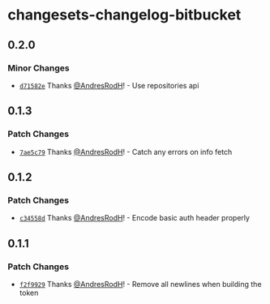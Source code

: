 # changesets-changelog-bitbucket

## 0.2.0

### Minor Changes

- [`d71582e`](https://github.com/AndresRodH/changesets-changelog-bitbucket/commit/d71582e2a2250d463a2ff7c70ad565d6d06024c0) Thanks [@AndresRodH](https://github.com/AndresRodH)! - Use repositories api

## 0.1.3

### Patch Changes

- [`7ae5c79`](https://github.com/AndresRodH/changesets-changelog-bitbucket/commit/7ae5c79780a5a7a44f65889627afd00534c5e45a) Thanks [@AndresRodH](https://github.com/AndresRodH)! - Catch any errors on info fetch

## 0.1.2

### Patch Changes

- [`c34558d`](https://github.com/AndresRodH/changesets-changelog-bitbucket/commit/c34558dc4057e40c13f7079bc652511dae4d922a) Thanks [@AndresRodH](https://github.com/AndresRodH)! - Encode basic auth header properly

## 0.1.1

### Patch Changes

- [`f2f9929`](https://github.com/AndresRodH/changesets-changelog-bitbucket/commit/f2f99291669bb9c97e462ae02e186c8917949257) Thanks [@AndresRodH](https://github.com/AndresRodH)! - Remove all newlines when building the token
